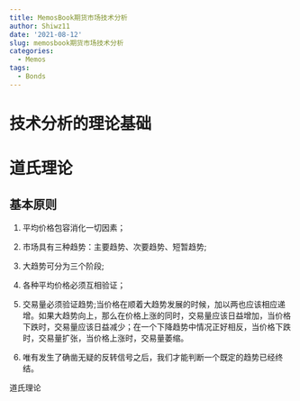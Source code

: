 ```yaml
---
title: MemosBook期货市场技术分析
author: Shiwz11
date: '2021-08-12'
slug: memosbook期货市场技术分析
categories:
  - Memos
tags:
  - Bonds
---
```


# 技术分析的理论基础

# 道氏理论

## 基本原则

1. 平均价格包容消化一切因素；

2. 市场具有三种趋势：主要趋势、次要趋势、短暂趋势;

3. 大趋势可分为三个阶段;

4. 各种平均价格必须互相验证；

5. 交易量必须验证趋势;当价格在顺着大趋势发展的时候，加以两也应该相应递增。如果大趋势向上，那么在价格上涨的同时，交易量应该日益增加，当价格下跌时，交易量应该日益减少；在一个下降趋势中情况正好相反，当价格下跌时，交易量扩张，当价格上涨时，交易量萎缩。

6. 唯有发生了确凿无疑的反转信号之后，我们才能判断一个既定的趋势已经终结。

道氏理论